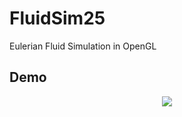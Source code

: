# FluidSim25
Eulerian Fluid Simulation in OpenGL

## Demo

<p align="center">
  <img src="https://github.com/Szyntos/FluidSim25/blob/main/demo.gif">
</p>

